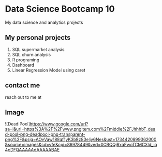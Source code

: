 # Data Science Bootcamp 10 
My data science and analytics projects

## My personal projects

1. SQL supermarket analysis
2. SQL churn analysis
3. R programing
4. Dashboard
5. Linear Regression Model using caret
## contact me
reach out to me at


## Image
![Dead Pool]https://www.google.com/url?sa=i&url=https%3A%2F%2Fwww.pngitem.com%2Fmiddle%2FJhhhbT_dead-pool-png-deadpool-png-transparent-png%2F&psig=AOvVaw188qf1yK3b8z83eIiy6Nes&ust=1734420699362000&source=images&cd=vfe&opi=89978449&ved=0CBQQjRxqFwoTCMCXld_iq4oDFQAAAAAdAAAAABAE
